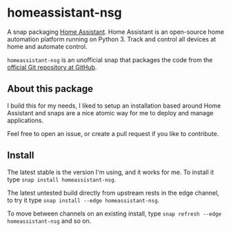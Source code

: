 # homeassistant-nsg

A snap packaging [Home Assistant](https://home-assistant.io). Home Assistant is an open-source home automation platform running on Python 3. Track and control all devices at home and automate control.

`homeassistant-nsg` is an unofficial snap that packages the code from the [official Git repository at GitHub](https://github.com/home-assistant/home-assistant).

## About this package

I build this for my needs, I liked to setup an installation based around Home Assistant and snaps are a nice atomic way for me to deploy and manage applications.

Feel free to open an issue, or create a pull request if you like to contribute.

## Install

The latest stable is the version I'm using, and it works for me. To install it type `snap install homeassistant-nsg`.

The latest untested build directly from upstream rests in the edge channel, to try it type `snap install --edge homeassistant-nsg`.

To move between channels on an existing install, type `snap refresh --edge homeassistant-nsg` and so on.